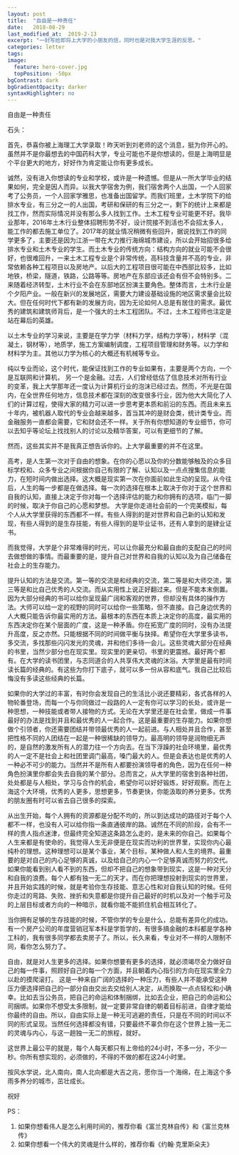 ```yaml
---
layout: post
title:  "自由是一种责任"
date:   2018-08-29 
last_modified_at:  2019-2-13 
excerpt: "一封写给即将上大学的小朋友的信，同时也是对我大学生涯的反思。"
categories: letter
tags:  
image:
  feature: hero-cover.jpg
  topPosition: -50px
bgContrast: dark
bgGradientOpacity: darker
syntaxHighlighter: no
---
```

自由是一种责任

石头：

首先，恭喜你被上海理工大学录取！昨天听到刘老师的这个消息，挺为你开心的。虽然并不是你最想去的中国药科大学，专业可能也不是你想读的，但是上海明显是个平台更大的地方，好好作为肯定能让你有更多成长。

诚然，没有进入你想读的专业和学校，或许是一种遗憾。但是从一所大学毕业的结果如何，完全是因人而异。以我大学宿舍为例，我们宿舍两个人出国，一个人回家考了公务员，一个人回家学雅思，也准备出国留学。而我们班里，土木学院下的给排水专业，有三分之一的人出国，考研和保研的有三分之一，剩下的统计上来都是找工作，然而实际情况并没有那么多人找到工作。土木工程专业可能更不好。我毕业那年，2016年土木行业整体招聘形势不好，设计院接不到活也不会招太多人，能工作的都去施工单位了。2017年的就业情况稍微有些回升，据说找到工作的同学更多了，主要还是因为江浙一带在大力推行海绵城市建设，所以会开始招很多给排水专业和土木专业的学生。而土木专业的传统方向：结构方向的就业可能不会很好，也很难回升，一来土木工程专业是个非常传统，高科技含量并不高的专业，非常依赖各种工程项目以及房地产。以后大的工程项目很可能在中西部比较多，比如地铁，桥梁，隧道，铁路，公路等等。房地产在东部应该还会有但不会特别多。二来随着经济转型，土木行业不会在东部地区扮演主要角色。整体而言，土木行业是个夕阳产业。一般在新兴的发展地区，需要大力建设基础设施的地区需求量会比较大。但在任何时代下都有新的发展方向，因为无论如何人总是有居住的需求。最优秀的建筑和建筑师背后，是一个强大的土木工程团队。不过，土木工程师也注定是站在幕后的英雄。 

以土木专业的学习来说，主要是在学力学（材料力学，结构力学等），材料学（混凝土，钢材等），地质学，施工方案编制调度，工程项目管理和财务等。以力学和材料学为主。其他以力学为核心的大概还有机械等专业。

纯以专业而论，这个时代，能保证找到工作的专业如果有，主要是两个方向，一个是互联网和计算机， 另一个是金融。过去，人们曾经低估了信息技术对所有行业的变革，我上大学那年还一度认为计算机行业的泡沫已经过去。然而，不光是在国内，在全世界任何地方，信息技术都在深刻的改变很多行业，因为他大大简化了人们的计算过程，使得大家的精力可以进一步思考更本质和前沿的东西。而且未来五十年内，被机器人取代的专业会越来越多，首当其冲的是财会类，统计类专业。而金融服务一直都会需要，它和财会还不一样。关于所有你想知道的专业细节，你可以去知乎等论坛上找找别人的讨论以及精华答案，可以有更细节的了解。

然而，这些其实并不是我真正想告诉你的。上大学最重要的并不在这里。

<div class="img img--fullContainer img--14xLeading" style="background-image: url({{ site.baseurl_posts_img }}birds-flying-from-cage-tattoos-design.jpg);"></div>


高考，是人生第一次对于自由的想象。在你的心愿以及你的分数能够触及的众多目标学校和、众多专业之间根据你自己有限的了解、认知以及一点点搜集信息的能力，在短时间内做出选择。这大概是现实第一次在你面前如此生动的呈现。从今往后，人生的每一步都是在做选择。每一次的选择在根本上取决于你对于这个世界和自我的认知，直接上决定于你对每一个选择评估的能力和你拥有的选项，临门一脚的时候，取决于你自己的心愿和梦想。
大学是你走进社会前的一个完美模拟，每个人从大学里获得的东西都不一样。有些人得到的是对世界和自己新的认知和发现，有些人得到的是生存技能，有些人得到的是毕业证书，还有人拿到的是肄业证书。

而我觉得，大学是个非常难得的时光，可以让你最充分和最自由的支配自己的时间去做想做的事情。而最重要的是，提升自己对世界和自我的认知以及为自己储备在社会上的生存能力。

<div class="img img--fullContainer img--14xLeading" style="background-image: url({{ site.baseurl_posts_img }}IMG_7894.jpg);"></div>

提升认知的方法是交流。第一等的交流是和经典的交流，第二等是和大师交流，第三等是和比自己优秀的人交流。而从实用性上说正好翻过来。但是不能本末倒置。因为大部分经典的书可以给你呈现最广阔和客观的世界，但却没有具体的操作方法。大师可以给一定的视野的同时可以给你一些策略，但不直接。自己身边优秀的人大概只能告诉你最实用的方法。最根本的东西在本质上决定你的高度，最实用的东西决定你在某个层面的广度，这是一种矛盾。你在拓宽广度的同时，没有办法提升高度，反之亦然。只能根据不同的时间做平衡与抉择。希望你在大学里多读书，多交流，多找那些闪闪发光的灵魂，并和他们多待一会儿。这些灵魂大部分在经典的书里，当然少部分也在现实里。现实里的更亲切，书里的更震撼。最好两个都有。在大学的读书团里，与志同道合的人共享伟大灵魂的沐浴。大学里是最有时间读长篇的经典的。有这些为你打下底子，就可以多一份从容和底气。我自己比较后悔没有多读这些经典的长篇。

如果你的大学过的丰富，有时你会发现自己的生活比小说还要精彩，各式各样的人物轮番登场，而每一个与你同做过一段路的人一定有你可以学习的长处，或许是一种思想，一种技能或者带人接物的方式。无论在大学里还是在社会里，做成一件事最好的办法是找到并且和最优秀的人一起合作。这是最重要的生存能力。如果你想做个引领者，你还需要团结并带领最优秀的人一起前进。与人相处并且合作，甚至把性格不同的人团结在一起是一种很稀缺的领导力。最高明的领导是润物细无声的，是自然的激发所有人的潜力往一个方向去。在当下浮躁的社会环境里，最优秀的人一定不是社会上和社团里调门最高，嗓门最大的人。但是会表达也是优秀的人一种必不可少的能力。当然并不是所有人都要扮演领导者的角色，因为在任何一种角色扮演里你都会失去自我的某个部分。总而言之，从大学里的宿舍到各种社团，处处都是与人相处，学习与合作的机会，希望你可以好好锻炼，好好观察。而在上海这个大环境，优秀的人更多，思想更多，节奏更快，你能汲取的养分更多。优秀的朋友圈有时可以省去自己很多的探索。

从出生开始，每个人拥有的资源都是分配不均的，所以到达成功的路径对于每个人都不一样，也没有人可以给你指一条直通彼岸的路。诚然在不同的阶段，会有不一样的贵人指点迷津，但最终完全知道这条路怎么走的，是未来的你自己。如果每个人生来都是有使命的，我觉得人生无非便是在现实而功利的世界里，实现你内心最纯朴的理想。这种理想可以是某个事业，某个目标，某种做人和人生的境界。最重要的是对自己的内心足够的真诚，以及给自己的内心一个足够真诚而努力的交代。如果你能看到别人看不到的东西，但却不把自己的想象带到现实，这是一种对天分和自我的浪费。每个人都有独一无二的天才。而在你把理想投射到现实的世界里，并且开始实践的时候，就是考验你生存技能、意志心性和对自我认知的时候。任何你走过的弯路、失败、挫折和失意都是你提升自己最好的时机以及对一个触手可及的上层目标或者方向的一种暗示，就看你能不能抓住机会相互转化了。

当你拥有足够的生存技能的时候，不管你学的专业是什么，总能有差异化的成功。有一个房产公司的年度营销冠军本科是学哲学的，有很多搞金融的本科都是学各种工科的，我有很多同学都去卖房子了。所以，长久来看，专业对不一样的人限制不同，看你怎么努力了。

自由，就是对人生更多的选择。如果你想要有更多的选择，就必须竭尽全力做好自己的每一件事，照顾好自己的每一个方面，并且朝着内心指引的方向在现实里全力以赴的摸爬滚打。
这是一种来自广阔的选择的一种压力，有些人并不能承受这种压力便选择把自己的一部分自由交出去交给别人决定，从而换取一点点轻松和小确幸。比如去当公务员，把自己的命运和体制捆绑，比如去企业，把自己的命运和公司捆绑。如果你不想受太多限制，就一定要非常自律的朝着目标前进，自律才能给你最终的自由。所以，自由实际上是一种无可逃避的责任，只是在不同的时间以不同的形式呈现。当然任何选择都没有错，只要最终不辜负你在这个世界上独一无二的灵魂与内心，与这一趟独一无二的旅程，就好。

这世界上最公平的就是，每个人每天都只有上帝给的24小时，不多一分，不少一秒。你所有想实现的，必须做的，不得的不做的都在这24小时里。

按风水学说，北人南向，南人北向都是大吉之兆，愿你当一个海绵，在上海这个多雨多养分的城市，茁壮成长。

祝好


PS：
1.	如果你想看伟人是怎么利用时间的，推荐你看《富兰克林自传》和《富兰克林传》
2.	如果你想看一个伟大的灵魂是什么样的，推荐你看《约翰·克里斯朵夫》


<div class="img img--fullContainer img--14xLeading" style="background-image: url({{ site.baseurl_posts_img }}hero-cover.jpg);"></div>








